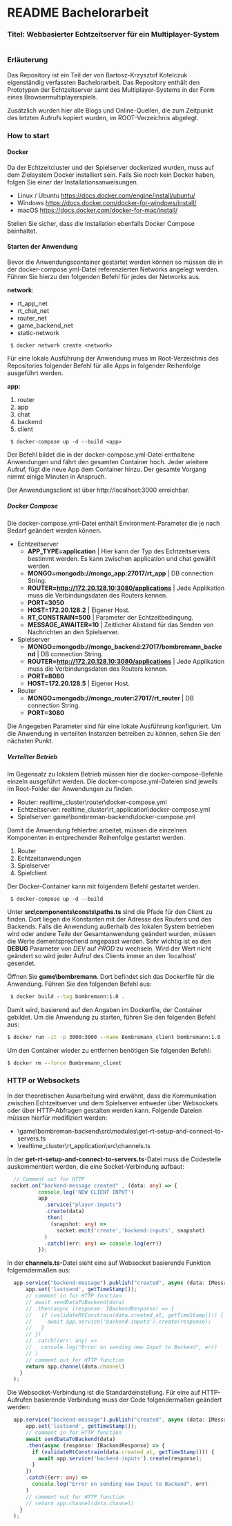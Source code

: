 # README Bachelorarbeit
### Titel: Webbasierter Echtzeitserver für ein Multiplayer-System
#
### Erläuterung
Das Repository ist ein Teil der von Bartosz-Krzysztof Kotelczuk eigenständig verfassten Bachelorarbeit. Das Repository enthält den Prototypen der Echtzeitserver samt des Multiplayer-Systems in der Form eines Browsermultiplayerspiels.

Zusätzlich wurden hier alle Blogs und Online-Quellen, die zum Zeitpunkt des letzten Aufrufs kopiert wurden, im ROOT-Verzeichnis abgelegt.

### How to start
#### Docker
Da der Echtzeitcluster und der Spielserver dockerized wurden, muss auf dem Zielsystem Docker installiert sein. 
Falls Sie noch kein Docker haben, folgen Sie einer der Installationsanweisungen.

- Linux / Ubuntu https://docs.docker.com/engine/install/ubuntu/
- Windows https://docs.docker.com/docker-for-windows/install/
- macOS https://docs.docker.com/docker-for-mac/install/

Stellen Sie sicher, dass die Installation ebenfalls Docker Compose beinhaltet. 

#### Starten der Anwendung
Bevor die Anwendungscontainer gestartet werden können so müssen die in der docker-compose.yml-Datei referenzierten Networks angelegt werden. Führen Sie hierzu den folgenden Befehl für jedes der Networks aus.

**network**: 
  - rt_app_net
  - rt_chat_net
  - router_net
  - game_backend_net
  - static-network
```
 $ docker network create <network>
```
Für eine lokale Ausführung der Anwendung muss im Root-Verzeichnis des Repositories folgender Befehl für alle Apps in folgender Reihenfolge ausgeführt werden.

**app:**
  1. router
  2. app
  3. chat
  4. backend
  5. client

```
 $ docker-compose up -d --build <app>
```
Der Befehl bildet die in der docker-compose.yml-Datei enthaltene Anwendungen und fährt den gesamten Container hoch. Jeder wieitere Aufruf, fügt die neue App dem Container hinzu. Der gesamte Vorgang nimmt einige Minuten in Anspruch. 


Der Anwendungsclient ist über http://localhost:3000 erreichbar.

##### Docker Compose
Die docker-compose.yml-Datei enthält Environment-Parameter die je nach Bedarf geändert werden können.
- Echtzeitserver
  - **APP_TYPE=application**
    | Hier kann der Typ des Echtzeitservers bestimmt werden. Es kann zwischen application und chat gewählt werden. 
  - **MONGO=mongodb://mongo_app:27017/rt_app**
    | DB connection String.
  - **ROUTER=http://172.20.128.10:3080/applications**
    | Jede Applikation muss die Verbindungsdaten des Routers kennen.
  - **PORT=3050**
  - **HOST=172.20.128.2**
    | Eigener Host.
  - **RT_CONSTRAIN=500**
    | Parameter der Echtzeitbedingung.
  - **MESSAGE_AWAITER=10**
    | Zeitlicher Abstand für das Senden von Nachrichten an den Spielserver.
- Spielserver
  - **MONGO=mongodb://mongo_backend:27017/bombremann_backend**
    | DB connection String.
  - **ROUTER=http://172.20.128.10:3080/applications**
    | Jede Applikation muss die Verbindungsdaten des Routers kennen.
  - **PORT=8080**
  - **HOST=172.20.128.5**
    | Eigener Host.
- Router
  - **MONGO=mongodb://mongo_router:27017/rt_router**
    | DB connection String.
  - **PORT=3080**

Die Angegeben Parameter sind für eine lokale Ausführung konfiguriert. Um die Anwendung in verteilten Instanzen betreiben zu können, sehen Sie den nächsten Punkt.

##### Verteilter Betrieb 
Im Gegensatz zu lokalem Betrieb müssen hier die docker-compose-Befehle einzeln ausgeführt werden.
Die docker-compose.yml-Dateien sind jeweils im Root-Folder der Anwendungen zu finden.

- Router: realtime_cluster\router\docker-compose.yml
- Echtzeitserver: realtime_cluster\rt_application\docker-compose.yml
- Spielserver: game\bombreman-backend\docker-compose.yml

Damit die Anwendung fehlerfrei arbeitet, müssen die einzelnen Komponenten in entprechender Reihenfolge gestartet werden.

1. Router
2. Echtzeitanwendungen
3. Spielserver
4. Spielclient

Der Docker-Container kann mit folgendem Befehl gestartet werden. 
```
 $ docker-compose up -d --build
```

Unter **src\components\consts\paths.ts** sind die Pfade für den Client zu finden. Dort liegen die Konstanten mit der Adresse des Routers und des Backends. Falls die Anwendung außerhalb des lokalen System betrieben wird oder andere Teile der Gesamtanwendung geändert wurden, müssen die Werte dementsprechend angepasst werden. Sehr wichtig ist es den **DEBUG** Parameter von _DEV_ auf _PROD_ zu wechseln. Wird der Wert nicht geändert so wird jeder Aufruf des Clients immer an den 'localhost' gesendet.

Öffnen Sie **game\bombremann**. Dort befindet sich das Dockerfile für die Anwendung.
Führen Sie den folgenden Befehl aus: 
```cmd
 $ docker build --tag bombremann:1.0 .
```
Damit wird, basierend auf den Angaben im Dockerfile, der Container gebildet.
Um die Anwendung zu starten, führen Sie den folgenden Befehl aus:
```cmd
$ docker run -it -p 3000:3000 --name Bombremann_client bombremann:1.0
```
Um den Container wieder zu entfernen benötigen Sie folgenden Befehl: 
```cmd
$ docker rm --force Bombremann_client
```
### HTTP or Websockets
In der theoretischen Ausarbeitung wird erwähnt, dass die Kommunikation zwischen Echtzeitserver und dem Spielserver entweder über Websockets oder über HTTP-Abfragen gestalten werden kann. 
Folgende Dateien müssen hierfür modifiziert werden:

  - \game\bombreman-backend\src\modules\get-rt-setup-and-connect-to-servers.ts
  - \realtime_cluster\rt_application\src\channels.ts

In der **get-rt-setup-and-connect-to-servers.ts**-Datei muss die Codestelle auskommentiert werden, die eine Socket-Verbindung aufbaut:

```typescript
  // Comment out for HTTP
 socket.on("backend-message created" , (data: any) => {
          console.log('NEW CLIENT INPUT')
          app
            .service("player-inputs")
            .create(data)
            .then(
              (snapshot: any) => 
                socket.emit('create','backend-inputs', snapshot)
            )
            .catch((err: any) => console.log(err))
          });
```

In der **channels.ts**-Datei sieht eine auf Websocket basierende Funktion folgerndermaßen aus: 
```typescript
  app.service("backend-message").publish("created", async (data: IMessageToBackend, context) => {
      app.set('lastsend', getTimeStamp());
      // comment in for HTTP function
      // await sendDataToBackend(data)
      // .then(async (response: IBackendResponse) => {
      //   if (validateRtConstrain(data.created_at, getTimeStamp())) {
      //     await app.service('backend-inputs').create(response);
      //   }
      // })
      // .catch((err: any) =>
      //   console.log("Error on sending new Input to Backend", err)
      // )
      // comment out for HTTP function
      return app.channel(data.channel)
    }
  );
```

Die Websocket-Verbindung ist die Standardeinstellung. Für eine auf HTTP-Aufrufen basierende Verbindung muss der Code folgendermaßen geändert werden:

```typescript
  app.service("backend-message").publish("created", async (data: IMessageToBackend, context) => {
      app.set('lastsend', getTimeStamp());
      // comment in for HTTP function
      await sendDataToBackend(data)
      .then(async (response: IBackendResponse) => {
        if (validateRtConstrain(data.created_at, getTimeStamp())) {
          await app.service('backend-inputs').create(response);
        }
      })
      .catch((err: any) =>
        console.log("Error on sending new Input to Backend", err)
      )
      // comment out for HTTP function
      // return app.channel(data.channel)
    }
  );
```